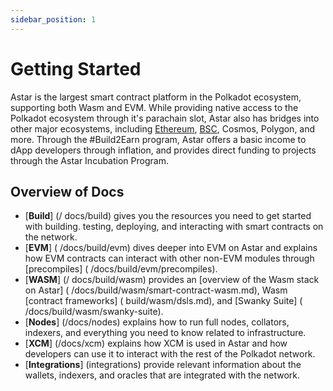 ```yaml
---
sidebar_position: 1
---
```


# Getting Started

Astar is the largest smart contract platform in the Polkadot ecosystem, supporting both Wasm and EVM. While providing native access to the Polkadot ecosystem through it's parachain slot, Astar also has bridges into other major ecosystems, including [Ethereum][cbridge], [BSC][cbridge], Cosmos, Polygon, and more. Through the #Build2Earn program, Astar offers a basic income to dApp developers through inflation, and provides direct funding to projects through the Astar Incubation Program.

## Overview of Docs

- [**Build**] (/ docs/build) gives you the resources you need to get started with building.
  testing, deploying, and interacting with smart contracts on the network.
- [**EVM**] ( /docs/build/evm) dives deeper into EVM on Astar and explains how EVM contracts can interact with other non-EVM modules through [precompiles] ( /docs/build/evm/precompiles).
- [**WASM**] (/ docs/build/wasm) provides an [overview of the Wasm stack on Astar] ( /docs/build/wasm/smart-contract-wasm.md), Wasm [contract frameworks] ( build/wasm/dsls.md), and [Swanky Suite] ( /docs/build/wasm/swanky-suite).
- [**Nodes**] (/docs/nodes) explains how to run full nodes, collators, indexers, and everything you need to know related to infrastructure.
- [**XCM**] (/docs/xcm) explains how XCM is used in Astar and how developers can use it to interact with the rest of the Polkadot network.
- [**Integrations**] (integrations) provide relevant information about the wallets, indexers, and oracles that are integrated with the network.

[cbridge]: https://cbridge.celer.network/#/transfer
